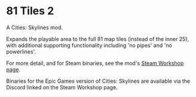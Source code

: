 # 81 Tiles 2
A Cities: Skylines mod.

Expands the playable area to the full 81 map tiles (instead of the inner 25), with additional supporting functionality including 'no pipes' and 'no powerlines'.

For more detail, and for Steam binaries, see the mod's [Steam Workshop page](https://steamcommunity.com/sharedfiles/filedetails/?id=2862121823).

Binaries for the Epic Games version of Cities: Skylines are available via the Discord linked on the Steam Workshop page.